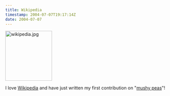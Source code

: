 ```yaml
---
title: Wikipedia
timestamp: 2004-07-07T19:17:14Z
date: 2004-07-07
---
```


<a href='http://wikipedia.org/'><img alt="wikipedia.jpg" src="http://blog.whatfettle.com/archives/wikipedia.jpg" width="147" height="158" border="0" /></a>

I love <a href='http://wikipedia.org/'>Wikipedia</a> and have just written my first contribution on "<a href='http://en.wikipedia.org/wiki/Mushy_peas'>mushy peas</a>"!